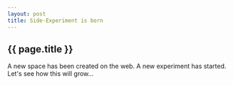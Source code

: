```yaml
---
layout: post
title: Side-Experiment is born
---
```


{{ page.title }}
----------------

A new space has been created on the web. A new experiment has started. Let's see how this will grow...
